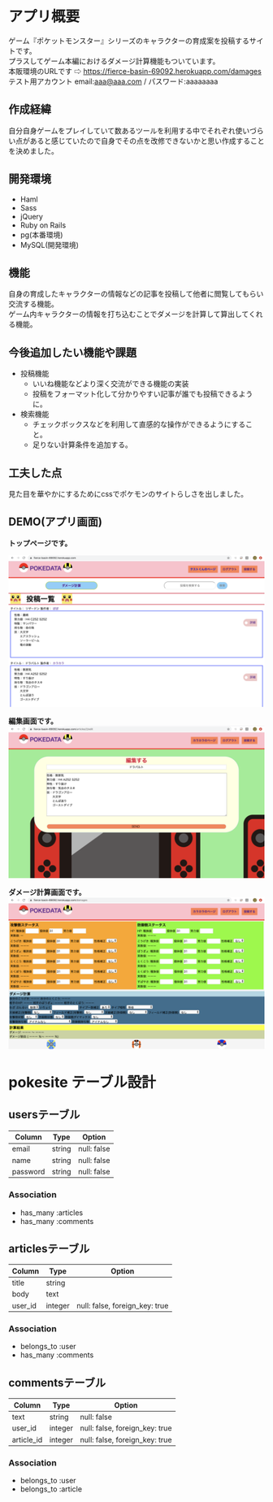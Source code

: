 # アプリ概要
  ゲーム『ポケットモンスター』シリーズのキャラクターの育成案を投稿するサイトです。  
  プラスしてゲーム本編におけるダメージ計算機能もついています。  
  本販環境のURLです ⇨ https://fierce-basin-69092.herokuapp.com/damages  
  テスト用アカウント email:aaa@aaa.com  / パスワード:aaaaaaaa

## 作成経緯
自分自身ゲームをプレイしていて数あるツールを利用する中でそれぞれ使いづらい点があると感じていたので自身でその点を改修できないかと思い作成することを決めました。

## 開発環境
- Haml
- Sass
- jQuery
- Ruby on Rails
- pg(本番環境)
- MySQL(開発環境)

## 機能
  自身の育成したキャラクターの情報などの記事を投稿して他者に閲覧してもらい交流する機能。  
  ゲーム内キャラクターの情報を打ち込むことでダメージを計算して算出してくれる機能。

## 今後追加したい機能や課題
- 投稿機能
  - いいね機能などより深く交流ができる機能の実装
  - 投稿をフォーマット化して分かりやすい記事が誰でも投稿できるように。
- 検索機能
  - チェックボックスなどを利用して直感的な操作ができるようにすること。
  - 足りない計算条件を追加する。

## 工夫した点
  見た目を華やかにするためにcssでポケモンのサイトらしさを出しました。

## DEMO(アプリ画面)
  **トップページです。**

  ![トップページ](top.png)

  **編集画面です。**
  ![編集画面](edit.png)

  **ダメージ計算画面です。**
  ![ダメージ計算機能](damage.png)

# pokesite テーブル設計
## usersテーブル
|Column|Type|Option|
|------|----|------|
|email|string|null: false|
|name|string|null: false|
|password|string|null: false|
### Association
- has_many :articles
- has_many :comments

## articlesテーブル
|Column|Type|Option|
|------|----|------|
|title|string||
|body|text||
|user_id|integer|null: false, foreign_key: true|
### Association
- belongs_to :user
- has_many :comments

## commentsテーブル
|Column|Type|Option|
|------|----|------|
|text|string|null: false|
|user_id|integer|null: false, foreign_key: true|
|article_id|integer|null: false, foreign_key: true|
### Association
- belongs_to :user
- belongs_to :article
